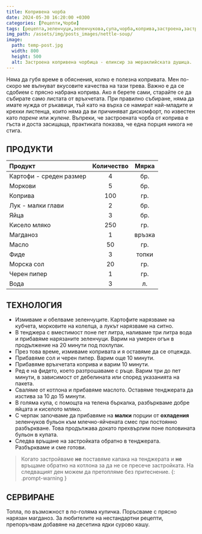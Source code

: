 ```yaml
---
title: Копривена чорба
date: 2024-05-30 16:20:00 +0300
categories: [Рецепти,Чорби]
tags: [рецепта,зеленчуци,зеленчукова,супа,чорба,коприва,застроена,застройка,пролет]   # TAG names should always be lowercase
img_path: /assets/img/posts_images/nettle-soup/
image:
  path: temp-post.jpg
  width: 800
  height: 500
  alt: Застроена копривена чорбица - еликсир за мераклийската душица.
---
```


Няма да губя време в обяснения, колко е полезна копривата. Мен по-скоро ме вълнуват вкусовите качества на тази трева. Важно е да се сдобием с прясно набрана коприва. Ако я берете сами, старайте се да събирате само листата от връхчетата. При правилно събиране, няма да имате нужда от ръкавици, тъй като на върха се намират най-младите и крехки листенца, които няма да ви причиняват дискомфорт, по известен като *парене* или *жулене*. Въпреки, че застроената чорба от коприва е гъста и доста засищаща, практиката показва, че една порция никога не стига.

## **ПРОДУКТИ**

| Продукт                    |Количество  |Мярка   |
|:---------------------------|:----------:|:------:|
|Картофи - среден размер     |4           |бр.     |
|Моркови                     |5           |бр.     |
|Коприва                     |100         |гр.     |
|Лук - малки глави           |2           |бр.     |
|Яйца                        |3           |бр.     |
|Кисело мляко                |250         |гр.     |
|Магданоз                    |1           |връзка  |
|Масло                       |50          |гр.     |
|Фиде                        |3           |топки   |
|Морска сол                  |20          |гр.     |
|Черен пипер                 |1           |гр.     |
|Вода                        |3           |л.      |

## **ТЕХНОЛОГИЯ**

- Измиваме и обелваме зеленчуците. Картофите нарязваме на кубчета, морковите на колелца, а лукът нарязваме на ситно.
- В тенджера с вместимост поне пет литра, наливаме три литра вода и прибавяме нарязаните зеленчуци. Варим на умерен огън в продължение на 20 минути под похлупак.
- През това време, измиваме копривата и я оставяме да се отцежда.
- Прибавяме сол и черен пипер. Варим още 10 минути.
- Прибавяме връхчетата коприва и варим 10 минути.
- Ред е на фидето, което разтрошаваме с ръце. Варим три до пет минути, в зависимост от дебелината или според указанията на пакета.
- Сваляме от котлона и прибавяме маслото. Оставяме тенджерата да изстива за 10 до 15 минути.
- В голяма купа, с помощта на телена бъркалка, разбъркваме добре яйцата и киселото мляко.
- С черпак започваме да прибавяме на **малки** порции от **охладения** зеленчуков бульон към млечно-яйчената смес при постоянно разбъркване. Това продължава докато прехвърлим поне половината бульон в купата.
- Следва връщане на застройката обратно в тенджерата. Разбъркваме и сме готови.

> Когато застройваме **не** поставяме капака на тенджерата и **не** връщаме обратно на котлона за да не се пресече застройката. На следващият ден можем да претопляме без притеснение.
{: .prompt-warning }

## **СЕРВИРАНЕ**

Топла, по възможност в по-голяма купичка. Поръсваме с прясно нарязан магданоз. За любителите на нестандартни рецепти, препоръчвам добавяне на десетина ядки сурово кашу.
